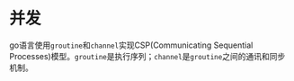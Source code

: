 # 并发

go语言使用`groutine`和`channel`实现CSP(Communicating Sequential Processes)模型。`groutine`是执行序列；`channel`是`groutine`之间的通讯和同步机制。


